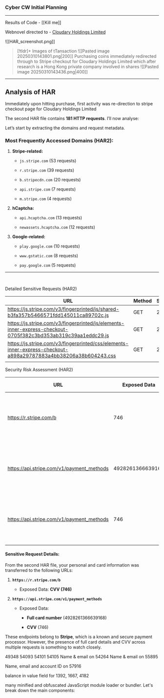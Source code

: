 ### Cyber CW Initial Planning 

---

Results of Code - 
[[Kill me]]

Webnovel directed to - 
[Cloudary Holdings Limited](https://checkout.stripe.com/c/pay/cs_live_a1TQSQf7AvN7hiobgasm5U93WIT5ZHW6sKJJXTL59UEdKXCZy95awLDWfg#fidkdWxOYHwnPyd1blppbHNgWlJuPDFMMzBfV2Bgb2xVYWpDY1B3S0x8UzU1dn9ANn8zc1UnKSdobGF2Jz9%2BJ2hwbGEnPydLRCcpJ3ZsYSc%2FJ0tEJyknYnBsYSc%2FJ0tEJ3gpJ2dgcWR2Jz9eWCknaWR8anBxUXx1YCc%2FJ3Zsa2JpYFpscWBoJyknd2BjYHd3YHdKd2xibGsnPydtcXF1dj8qKnVkfCtyYGdranNgaStmamgneCUl)


![[HAR_screenshot.png]]


> [!tldr]+ Images of tTansaction 
> ![[Pasted image 20250310143801.png|200]] Purchasing coins immediately redirected through to Stripe checkout for Cloudary Holdings Limited which after research is a Hong Kong private company involved in shares 
> ![[Pasted image 20250310143436.png|400]]
> 




---


## Analysis of HAR

Immediately upon hitting purchase, first activity was re-direction to stripe checkout page for Cloudary Holdings Limited

The second HAR file contains **181 HTTP requests**. I’ll now analyse:

Let’s start by extracting the domains and request metadata. ​​

### **Most Frequently Accessed Domains (HAR2):**

1. **Stripe-related:**
    
    - `js.stripe.com` (53 requests)
        
    - `r.stripe.com` (39 requests)
        
    - `b.stripecdn.com` (20 requests)
        
    - `api.stripe.com` (7 requests)
        
    - `m.stripe.com` (4 requests)
        
2. **hCaptcha:**
    
    - `api.hcaptcha.com` (13 requests)
        
    - `newassets.hcaptcha.com` (12 requests)
        
3. **Google-related:**
    
    - `play.google.com` (10 requests)
        
    - `www.gstatic.com` (8 requests)
        
    - `pay.google.com` (5 requests)

---

​

Detailed Sensitive Requests (HAR2)

| URL                                                                                                             | Method | Status |
| --------------------------------------------------------------------------------------------------------------- | ------ | ------ |
| https://js.stripe.com/v3/fingerprinted/js/shared-b3fa357b5466571fdd145011ca89702c.js                            | GET    | 200    |
| https://js.stripe.com/v3/fingerprinted/js/elements-inner-express-checkout-0705f382c3bd353ab319c39aa1eddc29.js   | GET    | 200    |
| https://js.stripe.com/v3/fingerprinted/css/elements-inner-express-checkout-a898a29787883a4bb38206a38b604243.css | GET    | 200    |
|                                                                                                                 |        |        |

Security Risk Assessment (HAR2)

|URL|Exposed Data|Security Risks|
|---|---|---|
|https://r.stripe.com/b|746|⚠️ CVV or Card Number should only be used in a single secure transaction.|
|https://api.stripe.com/v1/payment_methods|4928261366639168|⚠️ CVV or Card Number should only be used in a single secure transaction.|
|https://api.stripe.com/v1/payment_methods|746|⚠️ CVV or Card Number should only be used in a single secure transaction.|

#### **Sensitive Request Details:**

From the second HAR file, your personal and card information was transferred to the following URLs:

1. **`https://r.stripe.com/b`**
    
    - Exposed Data: **CVV (746)**
        
2. **`https://api.stripe.com/v1/payment_methods`**
    
    - Exposed Data:
        
        - **Full card number** (4928261366639168)
            
        - **CVV** (746)
 

These endpoints belong to **Stripe**, which is a known and secure payment processor. However, the presence of full card details and CVV across multiple requests is something to watch closely.


49348
54093
54101
54105
Name & email on 54264 
Name & email on 55895 

Name, email and account ID on 57916


balance in value field for 1392, 1667, 4182

many minified and obfuscated JavaScript module loader or bundler. Let's break down the main components: